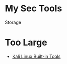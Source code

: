 # My Sec Tools 

Storage 

# Too Large

- [Kali Linux Built-in Tools](https://gitlab.com/kalilinux/packages)
